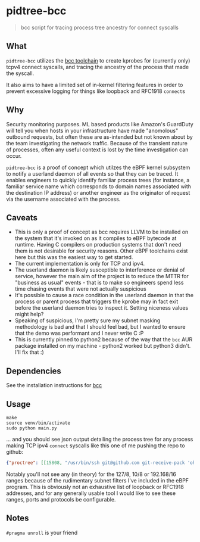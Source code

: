 # pidtree-bcc
> bcc script for tracing process tree ancestry for connect syscalls

## What
`pidtree-bcc` utilizes the [bcc toolchain](https://github.com/iovisor/bcc) to
create kprobes for (currently only) tcpv4 connect syscalls, and tracing the
ancestry of the process that made the syscall.

It also aims to have a limited set of in-kernel filtering features in order to
prevent excessive logging for things like loopback and RFC1918 `connect`s

## Why 
Security monitoring purposes. ML based products like Amazon's GuardDuty will
tell you when hosts in your infrastructure have made "anomolous" outbound
requests, but often these are as-intended but not known about by the team
investigating the network traffic. Because of the transient nature of processes,
often any useful context is lost by the time investigation can occur.

`pidtree-bcc` is a proof of concept which utilzes the eBPF kernel subsystem to
notify a userland daemon of all events so that they can be traced. It enables
engineers to quickly identify familiar process trees (for instance, a familiar
service name which corresponds to domain names associated with the destination
IP address) or another engineer as the originator of request via the username
associated with the process.

## Caveats
* This is only a proof of concept as bcc requires LLVM to be installed on the
  system that it's invoked on as it compiles to eBPF bytecode at runtime. Having
  C compilers on production systems that don't need them is not desirable for
  security reasons. Other eBPF toolchains exist here but this was the easiest
  way to get started.
* The current implementation is only for TCP and ipv4.
* The userland daemon is likely susceptible to interference or denial of
  service, however the main aim of the project is to reduce the MTTR for
  "business as usual" events - that is to make so engineers spend less time
  chasing events that were not actually suspicious
* It's possible to cause a race condition in the userland daemon in that the
  process or parent process that triggers the kprobe may in fact exit before the
  userland daemon tries to inspect it. Setting niceness values might help?
* Speaking of suspicious, I'm pretty sure my subnet masking methodology is bad
  and that I should feel bad, but I wanted to ensure that the demo was
  performant and I never write C :P
* This is currently pinned to python2 because of the way that the `bcc` AUR
  package installed on my machine - python2 worked but python3 didn't. I'll fix
  that :)

## Dependencies 
See the installation instructions for [bcc](https://github.com/iovisor/bcc)

## Usage 
```
make
source venv/bin/activate
sudo python main.py
```

... and you should see json output detailing the process tree for any process
making TCP ipv4 `connect` syscalls like this one of me pushing the repo to
github:

```json
{"proctree": [[15808, "/usr/bin/ssh git@github.com git-receive-pack 'oholiab/pidtree-bcc'", "oholiab"], [15807, "git push origin master", "oholiab"], [31438, "-zsh", "oholiab"], [696, "tmux", "oholiab"], [1, "/usr/lib/systemd/systemd --system --deserialize 32", "root"]], "daddr": "140.82.118.4", "pid": 15808, "port": 22, "error": ""}
```

Notably you'll not see any (in theory) for the 127/8, 10/8 or 192.168/16 ranges
because of the rudimentary subnet filters I've included in the eBPF program.
This is obviously not an exhaustive list of loopback or RFC1918 addresses, and
for any generally usable tool I would like to see these ranges, ports and
protocols be configurable.

## Notes
`#pragma unroll` is your friend

